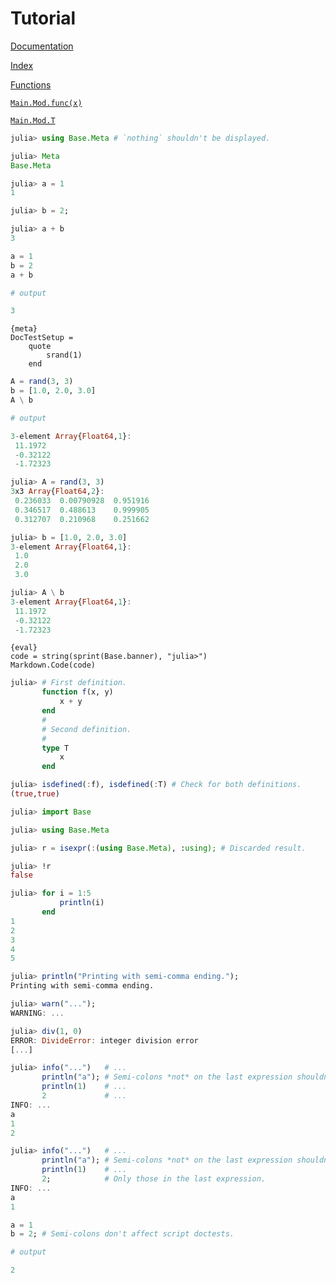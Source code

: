# Tutorial

[Documentation]({ref})

[Index]({ref})

[Functions]({ref})

[`Main.Mod.func(x)`]({ref})

[`Main.Mod.T`]({ref})

```julia
julia> using Base.Meta # `nothing` shouldn't be displayed.

julia> Meta
Base.Meta

julia> a = 1
1

julia> b = 2;

julia> a + b
3
```

```julia
a = 1
b = 2
a + b

# output

3
```

    {meta}
    DocTestSetup =
        quote
            srand(1)
        end

```julia
A = rand(3, 3)
b = [1.0, 2.0, 3.0]
A \ b

# output

3-element Array{Float64,1}:
 11.1972
 -0.32122
 -1.72323
```

```julia
julia> A = rand(3, 3)
3x3 Array{Float64,2}:
 0.236033  0.00790928  0.951916
 0.346517  0.488613    0.999905
 0.312707  0.210968    0.251662

julia> b = [1.0, 2.0, 3.0]
3-element Array{Float64,1}:
 1.0
 2.0
 3.0

julia> A \ b
3-element Array{Float64,1}:
 11.1972
 -0.32122
 -1.72323
```

    {eval}
    code = string(sprint(Base.banner), "julia>")
    Markdown.Code(code)

```julia
julia> # First definition.
       function f(x, y)
           x + y
       end
       #
       # Second definition.
       #
       type T
           x
       end

julia> isdefined(:f), isdefined(:T) # Check for both definitions.
(true,true)

julia> import Base

julia> using Base.Meta

julia> r = isexpr(:(using Base.Meta), :using); # Discarded result.

julia> !r
false
```

```julia
julia> for i = 1:5
           println(i)
       end
1
2
3
4
5

julia> println("Printing with semi-comma ending.");
Printing with semi-comma ending.

julia> warn("...");
WARNING: ...

julia> div(1, 0)
ERROR: DivideError: integer division error
[...]

julia> info("...")   # ...
       println("a"); # Semi-colons *not* on the last expression shouldn't suppress output.
       println(1)    # ...
       2             # ...
INFO: ...
a
1
2

julia> info("...")   # ...
       println("a"); # Semi-colons *not* on the last expression shouldn't suppress output.
       println(1)    # ...
       2;            # Only those in the last expression.
INFO: ...
a
1

```

```julia
a = 1
b = 2; # Semi-colons don't affect script doctests.

# output

2
```
